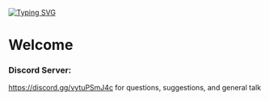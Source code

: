 <a href="https://git.io/typing-svg"><img src="https://readme-typing-svg.demolab.com?font=Fira+Code&pause=500&color=01838D&repeat=true&width=435&lines=Hi+there.;Feel+free+to+explore+my+repos!;%EF%BF%B0;%EF%BF%B0;%EF%BF%B0" alt="Typing SVG" /></a>

# Welcome

### Discord Server:
https://discord.gg/vytuPSmJ4c 
for questions, suggestions, and general talk
